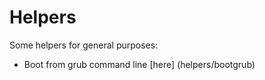 # Helpers
Some helpers for general purposes:

* Boot from grub command line [here] (helpers/bootgrub)
